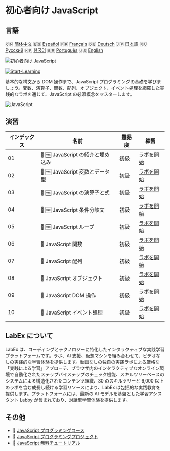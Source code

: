 # 初心者向け JavaScript

## 言語

🇨🇳 [简体中文](README_zh.md) 🇪🇸 [Español](README_es.md) 🇫🇷 [Français](README_fr.md) 🇩🇪 [Deutsch](README_de.md) 🇯🇵 [日本語](README_ja.md) 🇷🇺 [Русский](README_ru.md) 🇰🇷 [한국어](README_ko.md) 🇧🇷 [Português](README_pt.md) 🇺🇸 [English](README.md) 

[![初心者向け JavaScript](https://cover-creator.labex.io/javascript-for-beginners.png?lang=ja)](https://labex.io/ja/courses/javascript-for-beginners)

[![Start-Learning](https://img.shields.io/badge/Start-Learning-whitesmoke?style=for-the-badge)](https://labex.io/ja/courses/javascript-for-beginners)

基本的な構文から DOM 操作まで、JavaScript プログラミングの基礎を学びましょう。変数、演算子、関数、配列、オブジェクト、イベント処理を網羅した実践的なラボを通じて、JavaScript の必須概念をマスターします。

![JavaScript](https://img.shields.io/badge/JavaScript-whitesmoke?style=for-the-badge&logo=javascript)


## 演習

|   インデックス | 名前                              | 難易度   | 練習                                                                                                                           |
|----------------|-----------------------------------|----------|--------------------------------------------------------------------------------------------------------------------------------|
|             01 | 📖 🆓 JavaScript の紹介と埋め込み | 初級     | <a target='_blank' href='https://labex.io/ja/tutorials/javascript-javascript-introduction-and-embedding-598194'>ラボを開始</a> |
|             02 | 📖 🆓 JavaScript 変数とデータ型   | 初級     | <a target='_blank' href='https://labex.io/ja/tutorials/javascript-javascript-variables-and-data-types-598198'>ラボを開始</a>   |
|             03 | 📖 🆓 JavaScript の演算子と式     | 初級     | <a target='_blank' href='https://labex.io/ja/tutorials/javascript-javascript-operators-and-expressions-598197'>ラボを開始</a>  |
|             04 | 📖 🆓 JavaScript 条件分岐文       | 初級     | <a target='_blank' href='https://labex.io/ja/tutorials/javascript-javascript-conditional-statements-598190'>ラボを開始</a>     |
|             05 | 📖 🆓 JavaScript ループ           | 初級     | <a target='_blank' href='https://labex.io/ja/tutorials/javascript-javascript-loops-598195'>ラボを開始</a>                      |
|             06 | 📖  JavaScript 関数               | 初級     | <a target='_blank' href='https://labex.io/ja/tutorials/javascript-javascript-functions-598193'>ラボを開始</a>                  |
|             07 | 📖  JavaScript 配列               | 初級     | <a target='_blank' href='https://labex.io/ja/tutorials/javascript-javascript-arrays-598189'>ラボを開始</a>                     |
|             08 | 📖  JavaScript オブジェクト       | 初級     | <a target='_blank' href='https://labex.io/ja/tutorials/javascript-javascript-objects-598196'>ラボを開始</a>                    |
|             09 | 📖  JavaScript DOM 操作           | 初級     | <a target='_blank' href='https://labex.io/ja/tutorials/javascript-javascript-dom-manipulation-598191'>ラボを開始</a>           |
|             10 | 📖  JavaScript イベント処理       | 初級     | <a target='_blank' href='https://labex.io/ja/tutorials/javascript-javascript-event-handling-598192'>ラボを開始</a>             |

## LabEx について

LabEx は、コーディングとテクノロジーに特化したインタラクティブな実践学習プラットフォームです。ラボ、AI 支援、仮想マシンを組み合わせて、ビデオなしの実践的な学習体験を提供します。動画なしの独自の実践ラボによる厳格な「実践による学習」アプローチ、ブラウザ内のインタラクティブなオンライン環境で自動化されたステップバイステップのチェック機能、スキルツリーベースのシステムによる構造化されたコンテンツ組織、30 のスキルツリーと 6,000 以上のラボを含む成長し続ける学習リソースにより、LabEx は包括的な実践教育を提供します。プラットフォームには、最新の AI モデルを基盤とした学習アシスタント Labby が含まれており、対話型学習体験を提供します。

## その他

- 🔗 [JavaScript プログラミングコース](https://github.com/labex-labs/awesome-programming-courses)
- 🔗 [JavaScript プログラミングプロジェクト](https://github.com/labex-labs/awesome-programming-projects)
- 🔗 [JavaScript 無料チュートリアル](https://github.com/labex-labs/javascript-free-tutorials)

